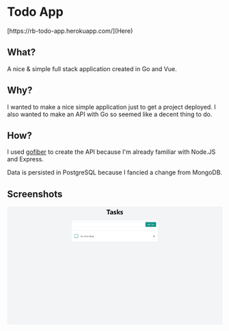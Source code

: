 # Todo App
<div>
[https://rb-todo-app.herokuapp.com/](Here)
</div>

## What?

A nice & simple full stack application created in Go and Vue.

## Why?

I wanted to make a nice simple application just to get a project deployed. I also wanted to make an API with Go so seemed like a decent thing to do.

## How?

I used [gofiber](https://gofiber.io/) to create the API because I'm already familiar with Node.JS and Express. 

Data is persisted in PostgreSQL because I fancied a change from MongoDB. 

## Screenshots

![A screenshot of the application](docs/img/screenshot-1.png)